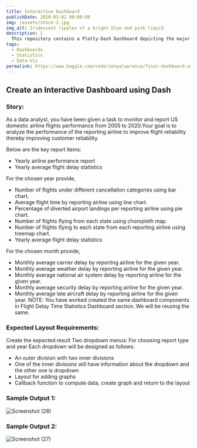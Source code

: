 ```yaml
---
title: Interactive Dashboard
publishDate: 2020-03-02 00:00:00
img: /assets/stock-1.jpg
img_alt: Iridescent ripples of a bright blue and pink liquid
description: |
  This repository contains a Plotly-Dash Dashboard depicting the major US airline flight performance 2005 to 2020.
tags:
  - Dashboards
  - Statistics
  - Data-Viz
permalink: https://www.kaggle.com/code/sonyalawrence/final-dashboard-assignment-with-ibm
---
```


## Create an Interactive Dashboard using Dash

### Story:
As a data analyst, you have been given a task to monitor and report US domestic airline flights performance from 2005 to 2020.Your goal is to analyze the performance of the reporting airline to improve flight reliability thereby improving customer reliability.

Below are the key report items:

- Yearly airline performance report 
- Yearly average flight delay statistics

For the chosen year provide,

- Number of flights under different cancellation categories using bar chart.
- Average flight time by reporting airline using line chart.
- Percentage of diverted airport landings per reporting airline using pie chart.
- Number of flights flying from each state using choropleth map.
- Number of flights flying to each state from each reporting airline using treemap chart.
- Yearly average flight delay statistics

For the chosen month provide,

- Monthly average carrier delay by reporting airline for the given year.
- Monthly average weather delay by reporting airline for the given year.
- Monthly average national air system delay by reporting airline for the given year.
- Monthly average security delay by reporting airline for the given year.
- Monthly average late aircraft delay by reporting airline for the given year.
NOTE: You have worked created the same dashboard components in Flight Delay Time Statistics Dashboard section. We will be reusing the same.

### Expected Layout Requirements:
Create the expected result
Two dropdown menus: For choosing report type and year
Each dropdown will be designed as follows:
   - An outer division with two inner divisions
   - One of the inner divisions will have information about the dropdown and the other one is dropdown
   - Layout for adding graphs
   - Callback function to compute data, create graph and return to the layout
    
### Sample Output 1:
![Screenshot (28)](https://user-images.githubusercontent.com/92489108/167524885-46be2044-ed1a-462f-8018-a7d2ec77a001.png)

### Sample Output 2:
![Screenshot (27)](https://user-images.githubusercontent.com/92489108/167524907-f67b3e37-65df-44a8-8d17-893ca5006b5e.png)
